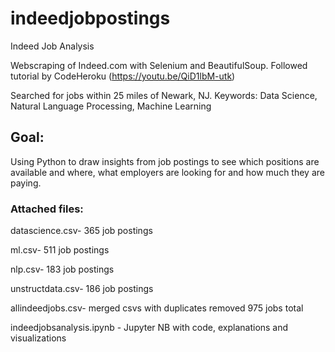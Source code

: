# indeedjobpostings
Indeed Job Analysis

Webscraping of Indeed.com with Selenium and BeautifulSoup.  Followed tutorial by CodeHeroku (https://youtu.be/QiD1lbM-utk)

Searched for jobs within 25 miles of Newark, NJ.  Keywords: Data Science, Natural Language Processing, Machine Learning

## Goal: 

Using Python to draw insights from job postings to see which positions are available and where, what employers are looking for and how much they are paying.

### Attached files:
datascience.csv- 365 job postings

ml.csv- 511 job postings

nlp.csv- 183 job postings

unstructdata.csv- 186 job postings

allindeedjobs.csv- merged csvs with duplicates removed 975 jobs total

indeedjobsanalysis.ipynb - Jupyter NB with code, explanations and visualizations



